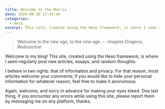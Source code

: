 ```yaml
---
title: Welcome to the Matrix
date: 2024-08-30 17:47:44
categories:
  - meta
excerpt: This site, created using the Hexo framework, is where I semi-regularly post new articles, essays, and random thoughts.
---
```


> Welcome to the new age, to the new age.
> -- Imagine Dragons, _Radioactive_

Welcome to my blog! This site, created using the Hexo framework, is where I semi-regularly post new articles, essays, and random thoughts.

I believe in two rights: that of information and privacy. For that reason, most articles welcome your comments; if you would like to hide your personal information for whatever reason, feel free to make it anonomous.

Again, welcome, and sorry in advance for making your eyes bleed. One last thing, if you encounter any errors while using this site, please report them by messaging me on any platform, thanks.
